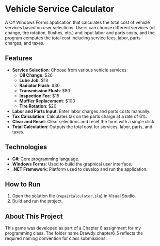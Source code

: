 # Vehicle Service Calculator
A C# Windows Forms application that calculates the total cost of vehicle services based on user selections. 
Users can choose different services (oil change, tire rotation, flushes, etc.) and input labor and parts costs, 
and the program computes the total cost including service fees, labor, parts charges, and taxes.

## Features
- **Service Selection**: Choose from various vehicle services:
  - **Oil Change**: $26
  - **Lube Job**: $18
  - **Radiator Flush**: $30
  - **Transmission Flush**: $80
  - **Inspection Fee**: $15
  - **Muffler Replacement**: $100
  - **Tire Rotation**: $20
- **Labor and Parts Input**: Enter labor charges and parts costs manually.
- **Tax Calculation**: Calculates tax on the parts charge at a rate of 6%.
- **Clear and Reset**: Clear selections and reset the form with a single click.
- **Total Calculation**: Outputs the total cost for services, labor, parts, and taxes.

## Technologies
- **C#**: Core programming language.
- **Windows Forms**: Used to build the graphical user interface.
- **.NET Framework**: Platform used to develop and run the application.

## How to Run
1. Open the solution file (`repairCalculator.sln`) in Visual Studio.
2. Build and run the project.

## About This Project
This game was developed as part of a Chapter 6 assignment for my programming class. 
The folder name Drawdy_chapter6_5 reflects the required naming convention for class submissions.